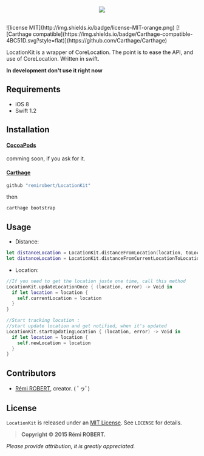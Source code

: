 <br>
<p align="center">
  <img src ="https://cloud.githubusercontent.com/assets/3276768/9226002/c10b71a6-410c-11e5-8672-a431f017dfe6.png"/>
</p>
</br>
![license MIT](http://img.shields.io/badge/license-MIT-orange.png) [![Carthage compatible](https://img.shields.io/badge/Carthage-compatible-4BC51D.svg?style=flat)](https://github.com/Carthage/Carthage)

LocationKit is a wrapper of CoreLocation.
The point is to ease the API, and use of CoreLocation.
Written in swift.

**In development don't use it right now**

## Requirements

* iOS 8
* Swift 1.2

## Installation

#### [CocoaPods](http://cocoapods.org)

comming soon, if you ask for it.

#### [Carthage](https://github.com/Carthage/Carthage)

````bash
github "remirobert/LocationKit"
````
then
```bash
carthage bootstrap
```

## Usage

- Distance:
```Swift
let distanceLocation = LocationKit.distanceFromLocation(location, toLocation: location2)
let distanceLocation = LocationKit.distanceFromCurrentLocationToLocation(location)
```

- Location:
```Swift
//If you need to get the location juste one time, call this method
LocationKit.updateLocationOnce { (location, error) -> Void in
  if let location = location {
    self.currentLocation = location
  }
}

//Start tracking location :
//start update location and get notified, when it's updated
LocationKit.startUpdatingLocation { (location, error) -> Void in
  if let location = location {
    self.newLocation = location
  }
}

```


## Contributors

* [Rémi ROBERT](https://github.com/remirobert), creator. ( ﾟヮﾟ)

## License

`LocationKit` is released under an [MIT License][mitLink]. See `LICENSE` for details.

>**Copyright &copy; 2015 Rémi ROBERT.**

*Please provide attribution, it is greatly appreciated.*

[mitLink]:http://opensource.org/licenses/MIT
